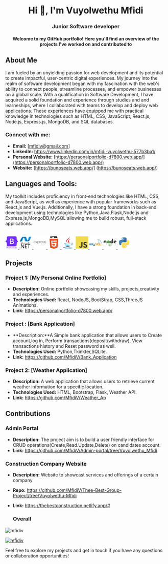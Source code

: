 <h1 align="center">Hi 👋, I'm Vuyolwethu Mfidi</h1>

<h3 align="center">Junior Software developer</h3>

<h4 align="center">Welcome to my GitHub portfolio! Here you'll find an overview of the projects I've worked on and contributed to</h4>


## About Me

I am fueled by an unyielding passion for web development and its potential to create impactful, user-centric digital experiences. My journey into the realm of software development began with my fascination with the web's ability to connect people, streamline processes, and empower businesses on a global scale.
With a qualification in Software Development, I have acquired a solid foundation and experience through studies and and learneships, where I collaborated with teams to develop and deploy web applications. These experiences have equipped me with practical knowledge in technologies such as HTML, CSS, JavaScript, React.js, Node.js, Express.js, MongoDB, and SQL databases.

  <h3 align="left">Connect with me:</h3>

- **Email:** [mfidiv@gmail.com]
- **LinkedIn:** https://www.linkedin.com/in/mfidi-vuyolwethu-577b3ba1/
- **Personal Website:** [https://personalportfolio-d7800.web.app/](https://personalportfolio-d7800.web.app/)
- **Website:** [https://bunoseats.web.app/] (https://bunoseats.web.app/)


## Languages and Tools:

My toolkit includes proficiency in front-end technologies like HTML, CSS, and JavaScript, as well as experience with popular frameworks such as React.js and Vue.js. Additionally, I have a strong foundation in back-end development using technologies like Python,Java,Flask,Node.js and Express.js,MongoDB,MySQL allowing me to build robust, full-stack applications.<br/><br/>

<p align="left"> <a href="https://getbootstrap.com" target="_blank" rel="noreferrer"> <img src="https://raw.githubusercontent.com/devicons/devicon/master/icons/bootstrap/bootstrap-plain-wordmark.svg" alt="bootstrap" width="40" height="40"/> </a> <a href="https://dotnet.microsoft.com/" target="_blank" rel="noreferrer"> <img src="https://raw.githubusercontent.com/devicons/devicon/master/icons/dot-net/dot-net-original-wordmark.svg" alt="dotnet" width="40" height="40"/> </a> <a href="https://expressjs.com" target="_blank" rel="noreferrer"> <img src="https://raw.githubusercontent.com/devicons/devicon/master/icons/express/express-original-wordmark.svg" alt="express" width="40" height="40"/> </a> <a href="https://www.w3.org/html/" target="_blank" rel="noreferrer"> <img src="https://raw.githubusercontent.com/devicons/devicon/master/icons/html5/html5-original-wordmark.svg" alt="html5" width="40" height="40"/> </a> <a href="https://www.java.com" target="_blank" rel="noreferrer"> <img src="https://raw.githubusercontent.com/devicons/devicon/master/icons/java/java-original.svg" alt="java" width="40" height="40"/> </a> <a href="https://developer.mozilla.org/en-US/docs/Web/JavaScript" target="_blank" rel="noreferrer"> <img src="https://raw.githubusercontent.com/devicons/devicon/master/icons/javascript/javascript-original.svg" alt="javascript" width="40" height="40"/> </a> <a href="https://www.mysql.com/" target="_blank" rel="noreferrer"> <img src="https://raw.githubusercontent.com/devicons/devicon/master/icons/mysql/mysql-original-wordmark.svg" alt="mysql" width="40" height="40"/> </a> <a href="https://nodejs.org" target="_blank" rel="noreferrer"> <img src="https://raw.githubusercontent.com/devicons/devicon/master/icons/nodejs/nodejs-original-wordmark.svg" alt="nodejs" width="40" height="40"/> </a> <a href="https://www.python.org" target="_blank" rel="noreferrer"> <img src="https://raw.githubusercontent.com/devicons/devicon/master/icons/python/python-original.svg" alt="python" width="40" height="40"/> </a> </p>

## Projects

### Project 1: [My Personal Online Portfolio]

- **Description:** Online portfolio showcasing my skills, projects,creativity and experiences.
- **Technologies Used:** React, NodeJS, BootStrap, CSS,ThreeJS Animations.
- **Link:** https://personalportfolio-d7800.web.app/

### Project : [Bank Application]

- **Description:**A Simple bank application that allows users to Create account,log in, Perform transactions(deposit/withdraw), View transactions history and Reset password as well.
- **Technologies Used:** Python,Tkinkter,SQLite.
- **Link:** https://github.com/MfidiV/Bank_Application


### Project 2: [Weather Application]

- **Description:** A web application that allows users to retrieve current weather information for a specific location.
- **Technologies Used:** HTML, Bootstrap, Flask, Weather API.
- **Link:** https://github.com/MfidiV/Weather_Ap


## Contributions

### Admin Portal

- **Description:** The project aim is to build a user friendly interface for CRUD operations(Create,Read.Update,Delete) on candidates account.
- **Link:** https://github.com/MfidiV/Admin-portal/tree/Vuyolwethu_Mfidi

### Construction Company Website

- **Description:** Website to showcast services and offerings of a certain company
- **Repo:** https://github.com/MfidiV/Thee-Best-Group-Project/tree/Vuyolwethu-Mfidi
- **Link:** https://thebestconstruction.netlify.app/#

  ### Overall

<p><img align="center" src="https://github-readme-stats.vercel.app/api/top-langs?username=mfidiv&show_icons=true&locale=en&layout=compact" alt="mfidiv" /></p>

<p align="left"> <a href="https://github.com/ryo-ma/github-profile-trophy"><img src="https://github-profile-trophy.vercel.app/?username=mfidiv" alt="mfidiv" /></a> </p>




Feel free to explore my projects and get in touch if you have any questions or collaboration opportunities!






